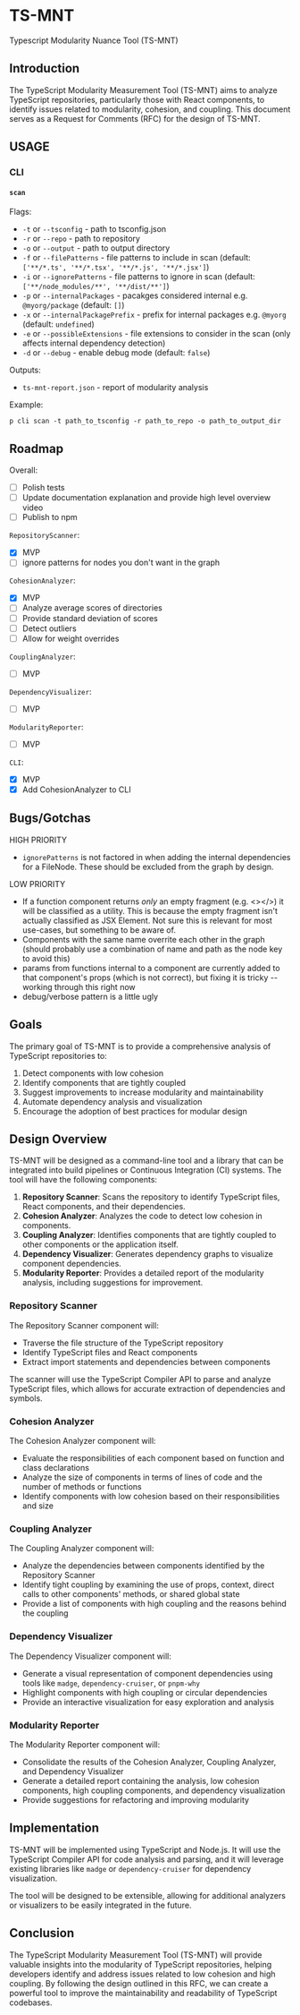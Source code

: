 # TS-MNT

Typescript Modularity Nuance Tool (TS-MNT)

## Introduction

The TypeScript Modularity Measurement Tool (TS-MNT) aims to analyze TypeScript repositories, particularly those with React components, to identify issues related to modularity, cohesion, and coupling. This document serves as a Request for Comments (RFC) for the design of TS-MNT.

## USAGE

### CLI

#### `scan`

Flags:

- `-t` or `--tsconfig` - path to tsconfig.json
- `-r` or `--repo` - path to repository
- `-o` or `--output` - path to output directory
- `-f` or `--filePatterns` - file patterns to include in scan (default: `['**/*.ts', '**/*.tsx', '**/*.js', '**/*.jsx']`)
- `-i` or `--ignorePatterns` - file patterns to ignore in scan (default: `['**/node_modules/**', '**/dist/**']`)
- `-p` or `--internalPackages` - pacakges considered internal e.g. `@myorg/package` (default: `[]`)
- `-x` or `--internalPackagePrefix` - prefix for internal packages e.g. `@myorg` (default: `undefined`)
- `-e` or `--possibleExtensions` - file extensions to consider in the scan (only affects internal dependency detection)
- `-d` or `--debug` - enable debug mode (default: `false`)

Outputs:

- `ts-mnt-report.json` - report of modularity analysis

Example:

`p cli scan -t path_to_tsconfig -r path_to_repo -o path_to_output_dir`

## Roadmap

Overall:

- [ ] Polish tests
- [ ] Update documentation explanation and provide high level overview video
- [ ] Publish to npm

`RepositoryScanner`:

- [x] MVP
- [ ] ignore patterns for nodes you don't want in the graph

`CohesionAnalyzer`:

- [x] MVP
- [ ] Analyze average scores of directories
- [ ] Provide standard deviation of scores
- [ ] Detect outliers
- [ ] Allow for weight overrides

`CouplingAnalyzer`:

- [ ] MVP

`DependencyVisualizer`:

- [ ] MVP

`ModularityReporter`:

- [ ] MVP

`CLI`:

- [x] MVP
- [x] Add CohesionAnalyzer to CLI

## Bugs/Gotchas

HIGH PRIORITY

- `ignorePatterns` is not factored in when adding the internal dependencies for a FileNode. These should be excluded from the graph by design.

LOW PRIORITY

- If a function component returns _only_ an empty fragment (e.g. <></>) it will be classified as a utility. This is because the empty fragment isn't actually classified as JSX Element. Not sure this is relevant for most use-cases, but something to be aware of.
- Components with the same name overrite each other in the graph (should probably use a combination of name and path as the node key to avoid this)
- params from functions internal to a component are currently added to that component's props (which is not correct), but fixing it is tricky -- working through this right now
- debug/verbose pattern is a little ugly

## Goals

The primary goal of TS-MNT is to provide a comprehensive analysis of TypeScript repositories to:

1. Detect components with low cohesion
2. Identify components that are tightly coupled
3. Suggest improvements to increase modularity and maintainability
4. Automate dependency analysis and visualization
5. Encourage the adoption of best practices for modular design

## Design Overview

TS-MNT will be designed as a command-line tool and a library that can be integrated into build pipelines or Continuous Integration (CI) systems. The tool will have the following components:

1. **Repository Scanner**: Scans the repository to identify TypeScript files, React components, and their dependencies.
2. **Cohesion Analyzer**: Analyzes the code to detect low cohesion in components.
3. **Coupling Analyzer**: Identifies components that are tightly coupled to other components or the application itself.
4. **Dependency Visualizer**: Generates dependency graphs to visualize component dependencies.
5. **Modularity Reporter**: Provides a detailed report of the modularity analysis, including suggestions for improvement.

### Repository Scanner

The Repository Scanner component will:

- Traverse the file structure of the TypeScript repository
- Identify TypeScript files and React components
- Extract import statements and dependencies between components

The scanner will use the TypeScript Compiler API to parse and analyze TypeScript files, which allows for accurate extraction of dependencies and symbols.

### Cohesion Analyzer

The Cohesion Analyzer component will:

- Evaluate the responsibilities of each component based on function and class declarations
- Analyze the size of components in terms of lines of code and the number of methods or functions
- Identify components with low cohesion based on their responsibilities and size

### Coupling Analyzer

The Coupling Analyzer component will:

- Analyze the dependencies between components identified by the Repository Scanner
- Identify tight coupling by examining the use of props, context, direct calls to other components' methods, or shared global state
- Provide a list of components with high coupling and the reasons behind the coupling

### Dependency Visualizer

The Dependency Visualizer component will:

- Generate a visual representation of component dependencies using tools like `madge`, `dependency-cruiser`, or `pnpm-why`
- Highlight components with high coupling or circular dependencies
- Provide an interactive visualization for easy exploration and analysis

### Modularity Reporter

The Modularity Reporter component will:

- Consolidate the results of the Cohesion Analyzer, Coupling Analyzer, and Dependency Visualizer
- Generate a detailed report containing the analysis, low cohesion components, high coupling components, and dependency visualization
- Provide suggestions for refactoring and improving modularity

## Implementation

TS-MNT will be implemented using TypeScript and Node.js. It will use the TypeScript Compiler API for code analysis and parsing, and it will leverage existing libraries like `madge` or `dependency-cruiser` for dependency visualization.

The tool will be designed to be extensible, allowing for additional analyzers or visualizers to be easily integrated in the future.

## Conclusion

The TypeScript Modularity Measurement Tool (TS-MNT) will provide valuable insights into the modularity of TypeScript repositories, helping developers identify and address issues related to low cohesion and high coupling. By following the design outlined in this RFC, we can create a powerful tool to improve the maintainability and readability of TypeScript codebases.
